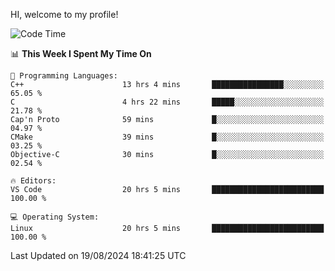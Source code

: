 HI, welcome to my profile!
<!--START_SECTION:waka-->
![Code Time](http://img.shields.io/badge/Code%20Time-1%2C887%20hrs%2038%20mins-blue)

📊 **This Week I Spent My Time On** 

```text
💬 Programming Languages: 
C++                      13 hrs 4 mins       ████████████████░░░░░░░░░   65.05 % 
C                        4 hrs 22 mins       █████░░░░░░░░░░░░░░░░░░░░   21.78 % 
Cap'n Proto              59 mins             █░░░░░░░░░░░░░░░░░░░░░░░░   04.97 % 
CMake                    39 mins             █░░░░░░░░░░░░░░░░░░░░░░░░   03.25 % 
Objective-C              30 mins             █░░░░░░░░░░░░░░░░░░░░░░░░   02.54 % 

🔥 Editors: 
VS Code                  20 hrs 5 mins       █████████████████████████   100.00 % 

💻 Operating System: 
Linux                    20 hrs 5 mins       █████████████████████████   100.00 % 
```


 Last Updated on 19/08/2024 18:41:25 UTC
<!--END_SECTION:waka-->
